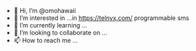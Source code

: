 - 👋 Hi, I’m @omohawaii
- 👀 I’m interested in ...in https://telnyx.com/ programmable sms
- 🌱 I’m currently learning ...
- 💞️ I’m looking to collaborate on ...
- 📫 How to reach me ...

<!---
omohawaii/omohawaii is a ✨ special ✨ repository because its `README.md` (this file) appears on your GitHub profile.
You can click the Preview link to take a look at your changes.
--->
